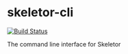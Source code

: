# skeletor-cli
[![Build Status](https://travis-ci.org/deg-skeletor/skeletor-cli.svg?branch=master)](https://travis-ci.org/deg-skeletor/skeletor-cli)

The command line interface for Skeletor
